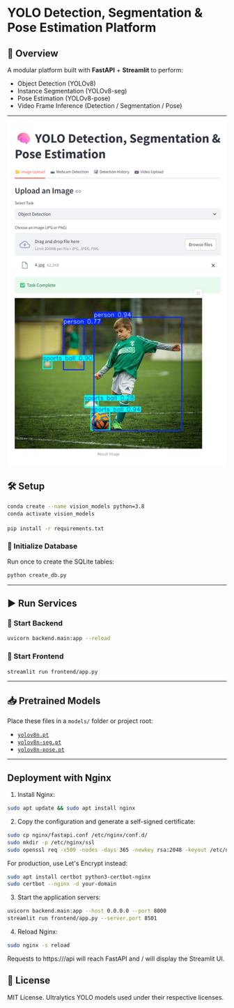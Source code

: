 # YOLO Detection, Segmentation & Pose Estimation Platform
## 🧩 Overview
A modular platform built with **FastAPI** + **Streamlit** to perform:
- Object Detection (YOLOv8)
- Instance Segmentation (YOLOv8-seg)
- Pose Estimation (YOLOv8-pose)
- Video Frame Inference (Detection / Segmentation / Pose)

---


![frontend_layout](frontend_layout.png)
## 🛠️ Setup

```bash
conda create --name vision_models python=3.8
conda activate vision_models

pip install -r requirements.txt
```

### 🔹 Initialize Database
Run once to create the SQLite tables:

```bash
python create_db.py
```

---

## ▶️ Run Services


### 🔹 Start Backend
```bash
uvicorn backend.main:app --reload
```

### 🔹 Start Frontend
```bash
streamlit run frontend/app.py
```

---


## 📥 Pretrained Models
Place these files in a `models/` folder or project root:

- [`yolov8n.pt`](https://github.com/ultralytics/assets/releases/download/v0.0.0/yolov8n.pt)
- [`yolov8n-seg.pt`](https://github.com/ultralytics/assets/releases/download/v0.0.0/yolov8n-seg.pt)
- [`yolov8n-pose.pt`](https://github.com/ultralytics/assets/releases/download/v0.0.0/yolov8n-pose.pt)


---
## Deployment with Nginx
1. Install Nginx:
```bash
sudo apt update && sudo apt install nginx
```

2. Copy the configuration and generate a self-signed certificate:
```bash
sudo cp nginx/fastapi.conf /etc/nginx/conf.d/
sudo mkdir -p /etc/nginx/ssl
sudo openssl req -x509 -nodes -days 365 -newkey rsa:2048 -keyout /etc/nginx/ssl/selfsigned.key -out /etc/nginx/ssl/selfsigned.crt
```
For production, use Let's Encrypt instead:
```bash
sudo apt install certbot python3-certbot-nginx
sudo certbot --nginx -d your-domain
```

3. Start the application servers:
```bash
uvicorn backend.main:app --host 0.0.0.0 --port 8000
streamlit run frontend/app.py --server.port 8501
```

4. Reload Nginx:
```bash
sudo nginx -s reload
```

Requests to https://<host>/api will reach FastAPI and / will display the Streamlit UI.


## 📜 License
MIT License. Ultralytics YOLO models used under their respective licenses.

